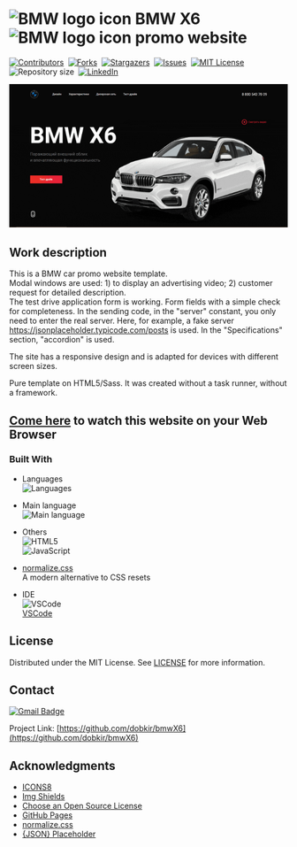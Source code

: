# ![BMW logo icon](https://img.icons8.com/material/24/4a90e2/bmw.png) BMW X6 ![BMW logo icon](https://img.icons8.com/material/24/4a90e2/bmw.png) promo website

[![Contributors][contributors-shield]][contributors-url]&nbsp;
[![Forks][forks-shield]][forks-url]&nbsp;
[![Stargazers][stars-shield]][stars-url]&nbsp;
[![Issues][issues-shield]][issues-url]&nbsp;
[![MIT License][license-shield]][license-url]&nbsp;
![Repository size][repo-size-shield]&nbsp;
[![LinkedIn][linkedin-shield]][linkedin-url]

![Website trailer][product-screenshot]

<!-- WORK DESCRIPTION -->
## Work description

This is a BMW car promo website template.<br> 
Modal windows are used: 1) to display an advertising video; 
2) customer request for detailed description.<br> 
The test drive application form is working. 
Form fields with a simple check for completeness. In the sending code, in the "server" constant, you 
only need to enter the real server. Here, for example, a fake server https://jsonplaceholder.typicode.com/posts 
is used. In the "Specifications" section, "accordion" is used.

The site has a responsive design and is adapted for devices with different screen sizes.

Pure template on HTML5/Sass. It was created without a task runner, without a framework.

<!-- LINK TO WEBSITE -->
## [Come here](https://dobkir.github.io/bmwX6/) to watch this website on your Web Browser

<!-- TOOLS -->
### Built With

- Languages<br>
![Languages][languages-shield]

- Main language<br>
![Main language][main-language-shield]

- Others<br>
![HTML5](https://img.shields.io/badge/HTML5-38%25-e34c26?logo=Html5&logoColor=e34c26&style=for-the-badge)<br>
![JavaScript](https://img.shields.io/badge/JavaScript-20.7%25-f1e05a?logo=JavaScript&logoColor=f1e05a&style=for-the-badge)<br>

- [normalize.css](https://github.com/necolas/normalize.css)<br>
A modern alternative to CSS resets<br>

- IDE<br>
![VSCode](https://img.icons8.com/color/48/000000/visual-studio-code-2019.png)<br>
 [VSCode](https://code.visualstudio.com/)

<!-- LICENSE -->
## License

Distributed under the MIT License. See [LICENSE](LICENSE.txt) for more information.

<!-- CONTACT -->
## Contact

[![Gmail Badge](https://img.shields.io/badge/Gmail-d14836?style=for-the-badge&logo=Gmail&logoColor=white&link=mailto:p.kirillov2020@gmail.com)](mailto:p.kirillov2020@gmail.com)

Project Link: [https://github.com/dobkir/bmwX6](https://github.com/dobkir/bmwX6)

<!-- ACKNOWLEDGMENTS -->
## Acknowledgments
- [ICONS8](https://icons8.com/)
- [Img Shields](https://shields.io)
- [Choose an Open Source License](https://choosealicense.com)
- [GitHub Pages](https://pages.github.com)
- [normalize.css](https://github.com/necolas/normalize.css)
- [{JSON} Placeholder](https://jsonplaceholder.typicode.com/)

<!-- MARKDOWN LINKS & IMAGES -->
<!-- https://www.markdownguide.org/basic-syntax/#reference-style-links -->
[contributors-shield]: https://img.shields.io/github/contributors/dobkir/bmwX6.svg?style=for-the-badge
[contributors-url]: https://github.com/dobkir/bmwX6/graphs/contributors
[forks-shield]: https://img.shields.io/github/forks/dobkir/bmwX6.svg?style=for-the-badge
[forks-url]: https://github.com/dobkir/bmwX6/network/members
[stars-shield]: https://img.shields.io/github/stars/dobkir/bmwX6.svg?style=for-the-badge
[stars-url]: https://github.com/dobkir/bmwX6/stargazers
[issues-shield]: https://img.shields.io/github/issues/dobkir/bmwX6.svg?style=for-the-badge
[issues-url]: https://github.com/dobkir/bmwX6/issues
[license-shield]: https://img.shields.io/github/license/dobkir/bmwX6.svg?style=for-the-badge
[license-url]: https://github.com/dobkir/bmwX6/blob/master/LICENSE.txt
[linkedin-shield]: https://img.shields.io/badge/-LinkedIn-black.svg?style=for-the-badge&logo=linkedin&colorB=555
[linkedin-url]: https://www.linkedin.com/in/pavel-kirillov-dobkir
[repo-size-shield]: https://img.shields.io/github/repo-size/dobkir/bmwX6.svg?style=for-the-badge
[languages-shield]: https://img.shields.io/github/languages/count/dobkir/bmwX6.svg?style=for-the-badge
[main-language-shield]: https://img.shields.io/github/languages/top/dobkir/bmwX6.svg?style=for-the-badge&color=bf4080
[product-screenshot]: https://github.com/dobkir/trailers/blob/master/bmwX6_trailer/bmwX6_trailer.gif
